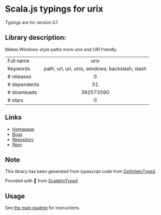 
# Scala.js typings for urix

Typings are for version 0.1

## Library description:
Makes Windows-style paths more unix and URI friendly.

|                    |                 |
| ------------------ | :-------------: |
| Full name          | urix |
| Keywords           | path, url, uri, unix, windows, backslash, slash |
| # releases         | 0 |
| # dependents       | 51 |
| # downloads        | 392573590 |
| # stars            | 0 |

## Links
- [Homepage](https://github.com/lydell/urix)
- [Bugs](https://github.com/lydell/urix/issues)
- [Repository](https://github.com/lydell/urix)
- [Npm](https://www.npmjs.com/package/urix)
    


## Note
This library has been generated from typescript code from [DefinitelyTyped](https://definitelytyped.org).

Provided with :purple_heart: from [ScalablyTyped](https://github.com/oyvindberg/ScalablyTyped)

## Usage
See [the main readme](../../readme.md) for instructions.


